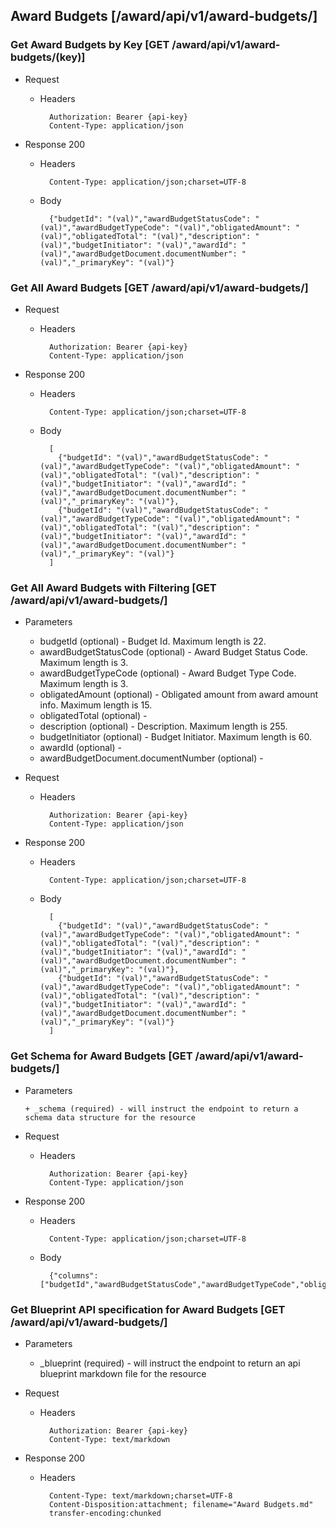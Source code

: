 ## Award Budgets [/award/api/v1/award-budgets/]

### Get Award Budgets by Key [GET /award/api/v1/award-budgets/(key)]
	 
+ Request

    + Headers

            Authorization: Bearer {api-key}
            Content-Type: application/json

+ Response 200
    + Headers

            Content-Type: application/json;charset=UTF-8

    + Body
    
            {"budgetId": "(val)","awardBudgetStatusCode": "(val)","awardBudgetTypeCode": "(val)","obligatedAmount": "(val)","obligatedTotal": "(val)","description": "(val)","budgetInitiator": "(val)","awardId": "(val)","awardBudgetDocument.documentNumber": "(val)","_primaryKey": "(val)"}

### Get All Award Budgets [GET /award/api/v1/award-budgets/]
	 
+ Request

    + Headers

            Authorization: Bearer {api-key}
            Content-Type: application/json

+ Response 200
    + Headers

            Content-Type: application/json;charset=UTF-8

    + Body
    
            [
              {"budgetId": "(val)","awardBudgetStatusCode": "(val)","awardBudgetTypeCode": "(val)","obligatedAmount": "(val)","obligatedTotal": "(val)","description": "(val)","budgetInitiator": "(val)","awardId": "(val)","awardBudgetDocument.documentNumber": "(val)","_primaryKey": "(val)"},
              {"budgetId": "(val)","awardBudgetStatusCode": "(val)","awardBudgetTypeCode": "(val)","obligatedAmount": "(val)","obligatedTotal": "(val)","description": "(val)","budgetInitiator": "(val)","awardId": "(val)","awardBudgetDocument.documentNumber": "(val)","_primaryKey": "(val)"}
            ]

### Get All Award Budgets with Filtering [GET /award/api/v1/award-budgets/]
    
+ Parameters

    + budgetId (optional) - Budget Id. Maximum length is 22.
    + awardBudgetStatusCode (optional) - Award Budget Status Code. Maximum length is 3.
    + awardBudgetTypeCode (optional) - Award Budget Type Code. Maximum length is 3.
    + obligatedAmount (optional) - Obligated amount from award amount info. Maximum length is 15.
    + obligatedTotal (optional) - 
    + description (optional) - Description. Maximum length is 255.
    + budgetInitiator (optional) - Budget Initiator. Maximum length is 60.
    + awardId (optional) - 
    + awardBudgetDocument.documentNumber (optional) - 

            
+ Request

    + Headers

            Authorization: Bearer {api-key}
            Content-Type: application/json 

+ Response 200
    + Headers

            Content-Type: application/json;charset=UTF-8

    + Body
    
            [
              {"budgetId": "(val)","awardBudgetStatusCode": "(val)","awardBudgetTypeCode": "(val)","obligatedAmount": "(val)","obligatedTotal": "(val)","description": "(val)","budgetInitiator": "(val)","awardId": "(val)","awardBudgetDocument.documentNumber": "(val)","_primaryKey": "(val)"},
              {"budgetId": "(val)","awardBudgetStatusCode": "(val)","awardBudgetTypeCode": "(val)","obligatedAmount": "(val)","obligatedTotal": "(val)","description": "(val)","budgetInitiator": "(val)","awardId": "(val)","awardBudgetDocument.documentNumber": "(val)","_primaryKey": "(val)"}
            ]
			
### Get Schema for Award Budgets [GET /award/api/v1/award-budgets/]
	                                          
+ Parameters

      + _schema (required) - will instruct the endpoint to return a schema data structure for the resource
      
+ Request

    + Headers

            Authorization: Bearer {api-key}
            Content-Type: application/json

+ Response 200
    + Headers

            Content-Type: application/json;charset=UTF-8

    + Body
    
            {"columns":["budgetId","awardBudgetStatusCode","awardBudgetTypeCode","obligatedAmount","obligatedTotal","description","budgetInitiator","awardId","awardBudgetDocument.documentNumber"],"primaryKey":"budgetId"}
		
### Get Blueprint API specification for Award Budgets [GET /award/api/v1/award-budgets/]
	 
+ Parameters

     + _blueprint (required) - will instruct the endpoint to return an api blueprint markdown file for the resource
                 
+ Request

    + Headers

            Authorization: Bearer {api-key}
            Content-Type: text/markdown

+ Response 200
    + Headers

            Content-Type: text/markdown;charset=UTF-8
            Content-Disposition:attachment; filename="Award Budgets.md"
            transfer-encoding:chunked
